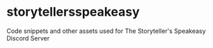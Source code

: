 # storytellersspeakeasy
Code snippets and other assets used for The Storyteller's Speakeasy Discord Server
